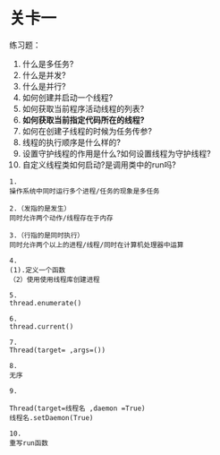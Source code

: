 # 关卡一

练习题：

1. 什么是多任务?
2. 什么是并发?
3. 什么是并行?
4. 如何创建并启动一个线程?
5. 如何获取当前程序活动线程的列表?
6. **如何获取当前指定代码所在的线程?**
7. 如何在创建子线程的时候为任务传参?
8. 线程的执行顺序是什么样的?
9. 设置守护线程的作用是什么?如何设置线程为守护线程?
10. 自定义线程类如何启动?是调用类中的run吗?

```
1.
操作系统中同时运行多个进程/任务的现象是多任务

2.（发指的是发生）
同时允许两个动作/线程存在于内存

3.（行指的是同时执行）
同时允许两个以上的进程/线程/同时在计算机处理器中运算

4.
(1).定义一个函数
（2）使用使用线程库创建进程

5.
thread.enumerate()

6.
thread.current()

7.
Thread(target= ,args=())

8.
无序

9.

Thread(target=线程名 ,daemon =True)
线程名.setDaemon(True)

10.
重写run函数
```



